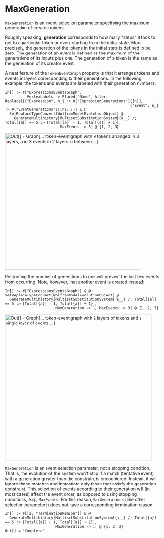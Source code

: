 # MaxGeneration

`MaxGeneration` is an event-selection parameter specifying the maximum generation of created tokens.

Roughly speaking, **generation** corresponds to how many "steps" it took to get to a particular token or event starting
from the initial state. More precisely, the generation of the tokens in the initial state is defined to be zero. The
generation of an event is defined as the maximum of the generations of its inputs plus one. The generation of a token is
the same as the generation of its creator event.

A neat feature of the `TokenEventGraph` property is that it arranges tokens and events in layers corresponding to their
generations. In the following example, the tokens and events are labeled with their generation numbers:

```wl
In[] := #["ExpressionsEventsGraph",
          VertexLabels -> Placed["Name", After, Replace[{{"Expression", n_} :> #["ExpressionGenerations"][[n]],
                                                         {"Event", n_} :> #["EventGenerations"][[n]]}]]] & @
  SetReplaceTypeConvert[WolframModelEvolutionObject] @
    GenerateMultihistory[MultisetSubstitutionSystem[{a__} /; Total[{a}] == 5 :> {Total[{a}] - 1, Total[{a}] + 1}],
                         MaxEvents -> 3] @ {1, 2, 3}
```

<img src="/Documentation/Images/TokenEventGraphGenerations.png"
     width="444.6"
     alt="Out[] = Graph[...
       token-event graph with 9 tokens arranged in 3 layers, and 3 events in 2 layers in between
     ...]">

Restricting the number of generations to one will prevent the last two events from occurring. Note, however, that
another event is created instead:

```wl
In[] := #["ExpressionsEventsGraph"] & @ SetReplaceTypeConvert[WolframModelEvolutionObject] @
  GenerateMultihistory[MultisetSubstitutionSystem[{a__} /; Total[{a}] == 5 :> {Total[{a}] - 1, Total[{a}] + 1}],
                       MaxGeneration -> 1, MaxEvents -> 3] @ {1, 2, 3}
```

<img src="/Documentation/Images/MaxGeneration.png"
     width="478.2"
     alt="Out[] = Graph[... token-event graph with 2 layers of tokens and a single layer of events ...]">

`MaxGeneration` is an event selection parameter, not a stopping condition. That is, the evolution of the system won't
stop if a match (tentative event) with a generation greater than the constraint is encountered. Instead, it will ignore
those matches and instantiate only those that satisfy the generation constraint. This selection of events according to
their generation will (in most cases) affect the event order, as opposed to using stopping conditions, e.g.,
`MaxEvents`. For this reason, `MaxGenerations` (like other selection parameters) does not have a corresponding
termination reason.

```wl
In[] := #[[2, "TerminationReason"]] & @
  GenerateMultihistory[MultisetSubstitutionSystem[{a__} /; Total[{a}] == 5 :> {Total[{a}] - 1, Total[{a}] + 1}],
                       MaxGeneration -> 1] @ {1, 2, 3}
Out[] = "Complete"
```

